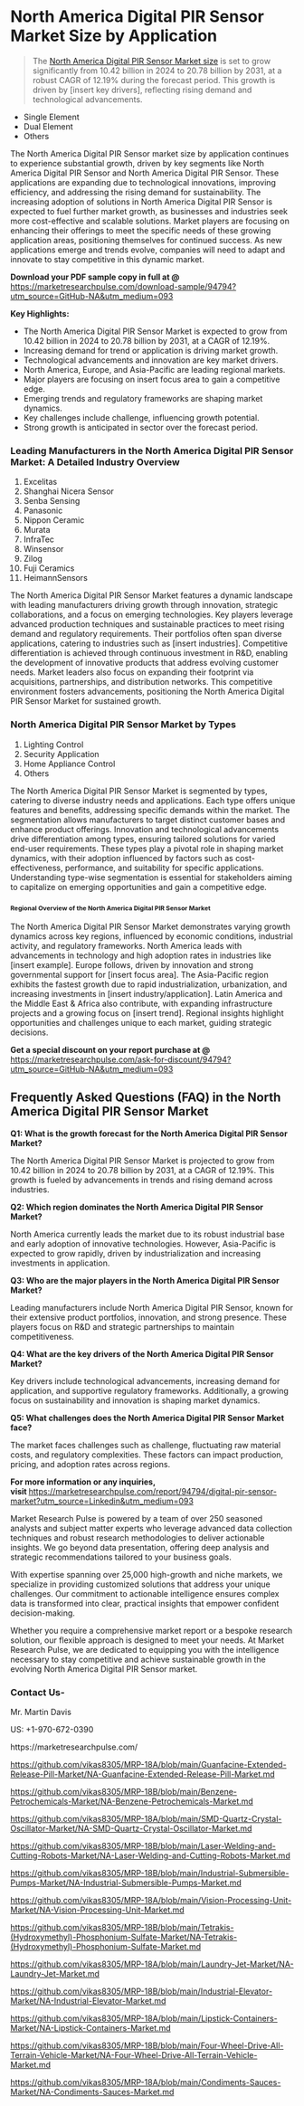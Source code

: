 <h1>North America Digital PIR Sensor Market&nbsp;Size by Application</h1><blockquote><p>The <a href="https://marketresearchpulse.com/download-sample/94794?utm_source=GitHub-NA&amp;utm_medium=093">North America Digital PIR Sensor Market size</a> is set to grow significantly from 10.42 billion in 2024 to 20.78 billion by 2031, at a robust CAGR of 12.19% during the forecast period. This growth is driven by [insert key drivers], reflecting rising demand and technological advancements.</p></blockquote><ul><li>Single Element<li> Dual Element<li> Others</li></ul><p>The North America Digital PIR Sensor market size by application continues to experience substantial growth, driven by key segments like North America Digital PIR Sensor and North America Digital PIR Sensor. These applications are expanding due to technological innovations, improving efficiency, and addressing the rising demand for sustainability. The increasing adoption of solutions in North America Digital PIR Sensor is expected to fuel further market growth, as businesses and industries seek more cost-effective and scalable solutions. Market players are focusing on enhancing their offerings to meet the specific needs of these growing application areas, positioning themselves for continued success. As new applications emerge and trends evolve, companies will need to adapt and innovate to stay competitive in this dynamic market.</p><p><strong>Download your PDF sample copy in full at @ </strong><a href="https://marketresearchpulse.com/download-sample/94794?utm_source=GitHub-NA&amp;utm_medium=093">https://marketresearchpulse.com/download-sample/94794?utm_source=GitHub-NA&amp;utm_medium=093</a></p><p><strong>Key Highlights: </strong></p><ul><li>The North America Digital PIR Sensor Market is expected to grow from 10.42 billion in 2024 to 20.78 billion by 2031, at a CAGR of 12.19%.</li><li>Increasing demand for trend or application is driving market growth.</li><li>Technological advancements and innovation are key market drivers.</li><li>North America, Europe, and Asia-Pacific are leading regional markets.</li><li>Major players are focusing on insert focus area to gain a competitive edge.</li><li>Emerging trends and regulatory frameworks are shaping market dynamics.</li><li>Key challenges include challenge, influencing growth potential.</li><li>Strong growth is anticipated in sector over the forecast period.</li></ul><h3>Leading Manufacturers in the North America Digital PIR Sensor Market: A Detailed Industry Overview</h3><ol><li>Excelitas</li><li>Shanghai Nicera Sensor</li><li>Senba Sensing</li><li>Panasonic</li><li>Nippon Ceramic</li><li>Murata</li><li>InfraTec</li><li>Winsensor</li><li>Zilog</li><li>Fuji Ceramics</li><li>HeimannSensors</li></ol><div class="flex max-w-full flex-col flex-grow"><div class="min-h-8 text-message flex w-full flex-col items-end gap-2 whitespace-normal break-words [.text-message+&amp;]:mt-5" dir="auto" data-message-author-role="assistant" data-message-id="fd8432e4-4910-450d-b182-61b7bfb0a01f" data-message-model-slug="gpt-4o"><div class="flex w-full flex-col gap-1 empty:hidden first:pt-[3px]"><div class="markdown prose w-full break-words dark:prose-invert light"><p>The North America Digital PIR Sensor Market features a dynamic landscape with leading manufacturers driving growth through innovation, strategic collaborations, and a focus on emerging technologies. Key players leverage advanced production techniques and sustainable practices to meet rising demand and regulatory requirements. Their portfolios often span diverse applications, catering to industries such as [insert industries]. Competitive differentiation is achieved through continuous investment in R&amp;D, enabling the development of innovative products that address evolving customer needs. Market leaders also focus on expanding their footprint via acquisitions, partnerships, and distribution networks. This competitive environment fosters advancements, positioning the North America Digital PIR Sensor Market for sustained growth.</p></div></div></div></div><h3>North America Digital PIR Sensor Market by Types</h3><ol><li>Lighting Control<li> Security Application<li> Home Appliance Control<li> Others</li></ol><div class="flex max-w-full flex-col flex-grow"><div class="min-h-8 text-message flex w-full flex-col items-end gap-2 whitespace-normal break-words [.text-message+&amp;]:mt-5" dir="auto" data-message-author-role="assistant" data-message-id="084470be-0bb7-4664-bddf-5156b4f41249" data-message-model-slug="gpt-4o-mini"><div class="flex w-full flex-col gap-1 empty:hidden first:pt-[3px]"><div class="markdown prose w-full break-words dark:prose-invert light"><p>The North America Digital PIR Sensor Market is segmented by types, catering to diverse industry needs and applications. Each type offers unique features and benefits, addressing specific demands within the market. The segmentation allows manufacturers to target distinct customer bases and enhance product offerings. Innovation and technological advancements drive differentiation among types, ensuring tailored solutions for varied end-user requirements. These types play a pivotal role in shaping market dynamics, with their adoption influenced by factors such as cost-effectiveness, performance, and suitability for specific applications. Understanding type-wise segmentation is essential for stakeholders aiming to capitalize on emerging opportunities and gain a competitive edge.</p></div></div></div></div><h3><span style="font-size: 11px;">Regional Overview of the North America Digital PIR Sensor Market</span></h3><div class="flex max-w-full flex-col flex-grow"><div class="min-h-8 text-message flex w-full flex-col items-end gap-2 whitespace-normal break-words [.text-message+&amp;]:mt-5" dir="auto" data-message-author-role="assistant" data-message-id="e9038762-ce64-4e30-91c9-9bd413514231" data-message-model-slug="gpt-4o-mini"><div class="flex w-full flex-col gap-1 empty:hidden first:pt-[3px]"><div class="markdown prose w-full break-words dark:prose-invert light"><p>The North America Digital PIR Sensor Market demonstrates varying growth dynamics across key regions, influenced by economic conditions, industrial activity, and regulatory frameworks. North America leads with advancements in technology and high adoption rates in industries like [insert example]. Europe follows, driven by innovation and strong governmental support for [insert focus area]. The Asia-Pacific region exhibits the fastest growth due to rapid industrialization, urbanization, and increasing investments in [insert industry/application]. Latin America and the Middle East &amp; Africa also contribute, with expanding infrastructure projects and a growing focus on [insert trend]. Regional insights highlight opportunities and challenges unique to each market, guiding strategic decisions.</p></div></div></div></div><p><strong>Get a special discount on your report purchase at @ </strong><a href="https://marketresearchpulse.com/ask-for-discount/94794?utm_source=GitHub-NA&amp;utm_medium=093">https://marketresearchpulse.com/ask-for-discount/94794?utm_source=GitHub-NA&amp;utm_medium=093</a></p><h2>Frequently Asked Questions (FAQ) in the North America Digital PIR Sensor Market</h2><p><strong>Q1: What is the growth forecast for the North America Digital PIR Sensor Market?</strong></p><p>The North America Digital PIR Sensor Market is projected to grow from 10.42 billion in 2024 to 20.78 billion by 2031, at a CAGR of 12.19%. This growth is fueled by advancements in trends and rising demand across industries.</p><p><strong>Q2: Which region dominates the North America Digital PIR Sensor Market?</strong></p><p>North America currently leads the market due to its robust industrial base and early adoption of innovative technologies. However, Asia-Pacific is expected to grow rapidly, driven by industrialization and increasing investments in application.</p><p><strong>Q3: Who are the major players in the North America Digital PIR Sensor Market?</strong></p><p>Leading manufacturers include North America Digital PIR Sensor, known for their extensive product portfolios, innovation, and strong presence. These players focus on R&amp;D and strategic partnerships to maintain competitiveness.</p><p><strong>Q4: What are the key drivers of the North America Digital PIR Sensor Market?</strong></p><p>Key drivers include technological advancements, increasing demand for application, and supportive regulatory frameworks. Additionally, a growing focus on sustainability and innovation is shaping market dynamics.</p><p><strong>Q5: What challenges does the North America Digital PIR Sensor Market face?</strong></p><p>The market faces challenges such as challenge, fluctuating raw material costs, and regulatory complexities. These factors can impact production, pricing, and adoption rates across regions.</p><p><strong>For more information or any inquiries, visit&nbsp;</strong><a href="https://marketresearchpulse.com/report/94794/digital-pir-sensor-market?utm_source=Linkedin&utm_medium=093">https://marketresearchpulse.com/report/94794/digital-pir-sensor-market?utm_source=Linkedin&utm_medium=093</a></p><p>Market Research Pulse is powered by a team of over 250 seasoned analysts and subject matter experts who leverage advanced data collection techniques and robust research methodologies to deliver actionable insights. We go beyond data presentation, offering deep analysis and strategic recommendations tailored to your business goals.</p><p>With expertise spanning over 25,000 high-growth and niche markets, we specialize in providing customized solutions that address your unique challenges. Our commitment to actionable intelligence ensures complex data is transformed into clear, practical insights that empower confident decision-making.</p><p>Whether you require a comprehensive market report or a bespoke research solution, our flexible approach is designed to meet your needs. At Market Research Pulse, we are dedicated to equipping you with the intelligence necessary to stay competitive and achieve sustainable growth in the evolving North America Digital PIR Sensor market.</p><h3><strong>Contact Us-</strong></h3><p>Mr. Martin Davis</p><p>US: +1-970-672-0390</p><p>https://marketresearchpulse.com/</p><p><a href="https://github.com/vikas8305/MRP-18A/blob/main/Guanfacine-Extended-Release-Pill-Market/NA-Guanfacine-Extended-Release-Pill-Market.md">https://github.com/vikas8305/MRP-18A/blob/main/Guanfacine-Extended-Release-Pill-Market/NA-Guanfacine-Extended-Release-Pill-Market.md</a></p><p><a href="https://github.com/vikas8305/MRP-18B/blob/main/Benzene-Petrochemicals-Market/NA-Benzene-Petrochemicals-Market.md">https://github.com/vikas8305/MRP-18B/blob/main/Benzene-Petrochemicals-Market/NA-Benzene-Petrochemicals-Market.md</a></p><p><a href="https://github.com/vikas8305/MRP-18A/blob/main/SMD-Quartz-Crystal-Oscillator-Market/NA-SMD-Quartz-Crystal-Oscillator-Market.md">https://github.com/vikas8305/MRP-18A/blob/main/SMD-Quartz-Crystal-Oscillator-Market/NA-SMD-Quartz-Crystal-Oscillator-Market.md</a></p><p><a href="https://github.com/vikas8305/MRP-18B/blob/main/Laser-Welding-and-Cutting-Robots-Market/NA-Laser-Welding-and-Cutting-Robots-Market.md">https://github.com/vikas8305/MRP-18B/blob/main/Laser-Welding-and-Cutting-Robots-Market/NA-Laser-Welding-and-Cutting-Robots-Market.md</a></p><p><a href="https://github.com/vikas8305/MRP-18B/blob/main/Industrial-Submersible-Pumps-Market/NA-Industrial-Submersible-Pumps-Market.md">https://github.com/vikas8305/MRP-18B/blob/main/Industrial-Submersible-Pumps-Market/NA-Industrial-Submersible-Pumps-Market.md</a></p><p><a href="https://github.com/vikas8305/MRP-18A/blob/main/Vision-Processing-Unit-Market/NA-Vision-Processing-Unit-Market.md">https://github.com/vikas8305/MRP-18A/blob/main/Vision-Processing-Unit-Market/NA-Vision-Processing-Unit-Market.md</a></p><p><a href="https://github.com/vikas8305/MRP-18B/blob/main/Tetrakis-(Hydroxymethyl)-Phosphonium-Sulfate-Market/NA-Tetrakis-(Hydroxymethyl)-Phosphonium-Sulfate-Market.md">https://github.com/vikas8305/MRP-18B/blob/main/Tetrakis-(Hydroxymethyl)-Phosphonium-Sulfate-Market/NA-Tetrakis-(Hydroxymethyl)-Phosphonium-Sulfate-Market.md</a></p><p><a href="https://github.com/vikas8305/MRP-18A/blob/main/Laundry-Jet-Market/NA-Laundry-Jet-Market.md">https://github.com/vikas8305/MRP-18A/blob/main/Laundry-Jet-Market/NA-Laundry-Jet-Market.md</a></p><p><a href="https://github.com/vikas8305/MRP-18B/blob/main/Industrial-Elevator-Market/NA-Industrial-Elevator-Market.md">https://github.com/vikas8305/MRP-18B/blob/main/Industrial-Elevator-Market/NA-Industrial-Elevator-Market.md</a></p><p><a href="https://github.com/vikas8305/MRP-18A/blob/main/Lipstick-Containers-Market/NA-Lipstick-Containers-Market.md">https://github.com/vikas8305/MRP-18A/blob/main/Lipstick-Containers-Market/NA-Lipstick-Containers-Market.md</a></p><p><a href="https://github.com/vikas8305/MRP-18B/blob/main/Four-Wheel-Drive-All-Terrain-Vehicle-Market/NA-Four-Wheel-Drive-All-Terrain-Vehicle-Market.md">https://github.com/vikas8305/MRP-18B/blob/main/Four-Wheel-Drive-All-Terrain-Vehicle-Market/NA-Four-Wheel-Drive-All-Terrain-Vehicle-Market.md</a></p><p><a href="https://github.com/vikas8305/MRP-18A/blob/main/Condiments-Sauces-Market/NA-Condiments-Sauces-Market.md">https://github.com/vikas8305/MRP-18A/blob/main/Condiments-Sauces-Market/NA-Condiments-Sauces-Market.md</a></p>
